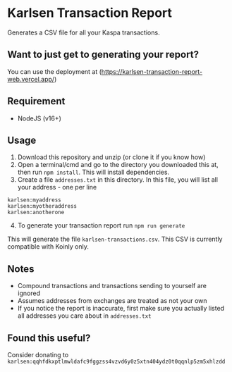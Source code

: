 # Karlsen Transaction Report

Generates a CSV file for all your Kaspa transactions.


## Want to just get to generating your report?

You can use the deployment at (https://karlsen-transaction-report-web.vercel.app/)

## Requirement

- NodeJS (v16+)

## Usage

1. Download this repository and unzip (or clone it if you know how)
2. Open a terminal/cmd and go to the directory you downloaded this at, then run `npm install`. This will install dependencies.
3. Create a file `addresses.txt` in this directory. In this file, you will list all your address - one per line
```
karlsen:myaddress
karlsen:myotheraddress
karlsen:anotherone
```
4. To generate your transaction report run `npm run generate`

This will generate the file `karlsen-transactions.csv`. This CSV is currently compatible with Koinly only.

## Notes
- Compound transactions and transactions sending to yourself are ignored
- Assumes addresses from exchanges are treated as not your own
- If you notice the report is inaccurate, first make sure you actually listed all addresses you care about in `addresses.txt`

## Found this useful?

Consider donating to `karlsen:qqhfdkxptlmwldafc9fggzss4vzvd6y0z5xtn404ydz0t0qqnlp5zm5xhlzdd`
